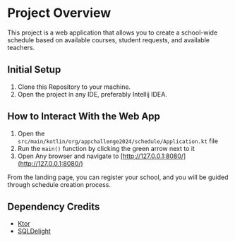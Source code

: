 # Project Overview
This project is a web application that allows you to create a school-wide schedule based on
available courses, student requests, and available teachers.

## Initial Setup
1. Clone this Repository to your machine.
2. Open the project in any IDE, preferably Intellij IDEA.

## How to Interact With the Web App
1. Open the ```src/main/kotlin/org/appchallenge2024/schedule/Application.kt``` file
2. Run the ```main()``` function by clicking the green arrow next to it
3. Open Any browser and navigate to [http://127.0.0.1:8080/](http://127.0.0.1:8080/)

From the landing page, you can register your school, and you will be guided through
schedule creation process.

## Dependency Credits
* [Ktor](https://ktor.io/)
* [SQLDelight](https://github.com/cashapp/sqldelight)